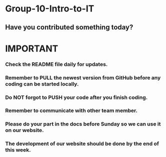 # Group-10-Intro-to-IT

## Have you contributed something today?
#
# IMPORTANT
### Check the README file daily for updates.
### Remember to PULL the newest version from GitHub before any coding can be started locally.
### Do NOT forgot to PUSH your code after you finish coding.
### Remember to communicate with other team member.
### Please do your part in the docs before Sunday so we can use it on our website.
### The development of our website should be done by the end of this week.
